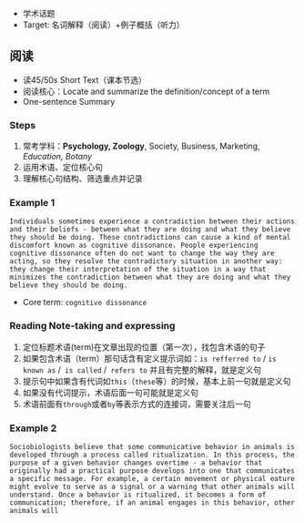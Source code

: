 - 学术话题
- Target: 名词解释（阅读）+例子概括（听力）
## 阅读
- 读45/50s Short Text（课本节选）
- 阅读核心：Locate and summarize the definition/concept of a term
- One-sentence Summary
### Steps
1. 常考学科：**Psychology, Zoology**, Society, Business, Marketing, *Education, Botany*
2. 运用术语、定位核心句
3. 理解核心句结构、筛选重点并记录
### Example 1
	Individuals sometimes experience a contradiction between their actions and their beliefs - between what they are doing and what they believe they should be doing. These contradictions can cause a kind of mental discomfort known as cognitive dissonance. People experiencing cognitive dissonance often do not want to change the way they are acting, so they resolve the contradictory situation in another way: they change their interpretation of the situation in a way that minimizes the contradiction between what they are doing and what they believe they should be doing.
- Core term: `cognitive dissonance`
### Reading Note-taking and expressing
1. 定位标题术语(term)在文章出现的位置（第一次），找包含术语的句子
2. 如果包含术语（term）那句话含有定义提示词如：`is refferred to` / `is known as` /` is called` /` refers to` 并且有完整的解释，就是定义句
3. 提示句中如果含有代词如`this`（`these`等）的时候，基本上前一句就是定义句
4. 如果没有代词提示，术语后面一句可能就是定义句
5. 术语前面有`through`或者`by`等表示方式的连接词，需要关注后一句
### Example 2
	Sociobiologists believe that some communicative behavior in animals is developed through a process called ritualization. In this process, the purpose of a given behavior changes overtime - a behavior that originally had a practical purpose develops into one that communicates a specific message. For example, a certain movement or physical eature might evolve to serve as a signal or a warning that other animals will understand. Once a behavior is ritualized, it becomes a form of communication; therefore, if an animal engages in this behavior, other animals will